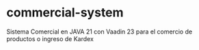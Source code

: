 # commercial-system
Sistema Comercial en JAVA 21 con Vaadin 23 para el comercio de productos o ingreso de Kardex
